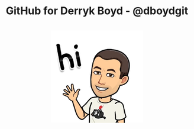 
<div align="center">
  <h1>GitHub for Derryk Boyd - @dboydgit</h1>
  <br>
  <img src="/images/hello.webp" alt="Greeting" width="250">
  
</div>

